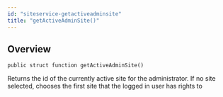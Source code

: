 ```yaml
---
id: "siteservice-getactiveadminsite"
title: "getActiveAdminSite()"
---
```



## Overview




```luceescript
public struct function getActiveAdminSite()
```

Returns the id of the currently active site for the administrator. If no site selected, chooses the first site
that the logged in user has rights to

